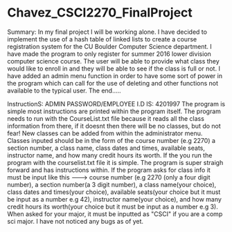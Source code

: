 # Chavez_CSCI2270_FinalProject

Summary:
In my final project I will be working alone. I have decided to implement the use of a hash table of linked lists to create a course registration system for the CU Boulder Computer Science department. I have made the program to only register for summer 2016 lower division computer science course. The user will be able to provide what class they would like to enroll in and they will be able to see if the class is full or not. I have added an admin menu function in order to have some sort of power in the program which can call for the use of deleting and other functions not available to the typical user.
The end.....

InstructionS:
ADMIN PASSWORD/EMPLOYEE I.D IS: 4201997
The program is simple most instructions are printed within the program itself. The program needs to run with the CourseList.txt file because it reads all the class information from there, if it doesnt then there will be no classes, but do not fear! New classes can be added from within the administrator menu. Classes inputed should be in the form of the course number (e.g 2270) a section number, a class name, class dates and times, available seats, instructor name, and how many credit hours its worth.
If the you run the program with the courselist.txt file it is simple. The program is super straigh forward and has instructions within. If the program asks for class info it must be input like this ---> course number (e.g 2270 (only a four digit number), a section number(a 3 digit number), a class name(your choice), class dates and times(your choice), available seats(your choice but it must be input as a number e.g 42), instructor name(your choice), and how many credit hours its worth(your choice but it must be input as a number e.g 3). When asked for your major, it must be inputted as "CSCI" if you are a comp sci major.
I have not noticed any bugs as of yet.
